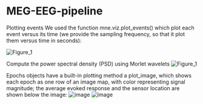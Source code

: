 # MEG-EEG-pipeline

Plotting events
We used the function mne.viz.plot_events() which plot each event versus its time (we provide the sampling frequency, so that it plot them versus time in seconds):

![Figure_1](https://github.com/hzaatiti-NYU/MEG-EEG-pipeline/assets/29655962/337bc883-14e4-450a-ae49-285681dc29cf)

Compute the power spectral density (PSD) using Morlet wavelets
![Figure_1](https://github.com/hzaatiti-NYU/MEG-EEG-pipeline/assets/29655962/eb5bf5e9-fdd6-408d-bd0f-135e6cc76831)


Epochs objects have a built-in plotting method a plot_image, which shows each epoch as one row of an image map, with color representing signal magnitude; the average evoked response and the sensor location are shown below the image:
![image](https://github.com/hzaatiti-NYU/MEG-EEG-pipeline/assets/29655962/fe3e70c2-f20f-481f-870f-f4a7c353ad2b)
![image](https://github.com/hzaatiti-NYU/MEG-EEG-pipeline/assets/29655962/6d75f870-5cd8-4bb8-9458-78f7003e2ea4)

